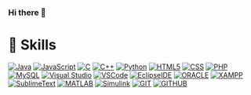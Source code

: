 ### Hi there 👋

# :muscle: Skills

[![Java](https://img.shields.io/badge/Java-007396?style=flat-square&logo=Java&logoColor=fff)](https://www.oracle.com/kr/java/)
[![JavaScript](https://img.shields.io/badge/JavaScript-FF9E0F?style=flat-square&logo=JavaScript&logoColor=fff)](https://developer.mozilla.org/ko/)
[![C](https://img.shields.io/badge/C-F05?style=flat-square&logo=C&logoColor=fff)](https://developer.mozilla.org/ko/)
[![C++](https://img.shields.io/badge/C++-F05?style==flat-square&logo=C++&logoColor=fff)](https://www.oracle.com/ko/)
[![Python](https://img.shields.io/badge/Python-3776AB?style=flat-square&logo=Python&logoColor=fff)](https://www.python.org/)
[![HTML5](https://img.shields.io/badge/HTML5-E34F26?style=flat-square&logo=HTML5&logoColor=fff)](https://www.oracle.com/kr/index.html)
[![CSS](https://img.shields.io/badge/CSS-1572B6?style=flat-square&logo=CSS3&logoColor=fff)](https://www.w3.org/TR/CSS/)
[![PHP](https://img.shields.io/badge/PHP-777BB4?style=flat-square&logo=PHP&logoColor=fff)](https://developer.mozilla.org/ko/)
[![MySQL](https://img.shields.io/badge/MySQL-4479A1?style=flat-square&logo=MySQL&logoColor=fff)](https://www.oracle.com/kr/index.html)
[![Visual Studio](https://img.shields.io/badge/Visual%20Studio-5C2D91?style=flat-square&logo=Visual-Studio&logoColor=fff)](https://visualstudio.microsoft.com/)
[![VSCode](https://img.shields.io/badge/VS%20Code-007ACC?style=flat-square&logo=Visual-Studio-Code&logoColor=fff)](https://code.visualstudio.com/)
[![EclipseIDE](https://img.shields.io/badge/Eclipse-2C2255?style=flat-square&logo=EclipseIDE&logoColor=fff)](https://www.eclipse.org/)
[![ORACLE](https://img.shields.io/badge/Oracle-F80000?style=flat-square&logo=Oracle&logoColor=fff)](https://www.oracle.com/kr/index.html)
[![XAMPP](https://img.shields.io/badge/XAMPP-FB7A24?style=flat-square&logo=XAMPP&logoColor=fff)](https://code.visualstudio.com/)
[![SublimeText](https://img.shields.io/badge/SublimeText-FF9800?style=flat-square&logo=Sublime-Text&logoColor=fff)](https://www.eclipse.org/)
[![MATLAB](https://img.shields.io/badge/MATLAB-0076A8?style=flat-square&logo=MATLAB&logoColor=fff)](https://www.mathworks.com/products/matlab.html)
[![Simulink](https://img.shields.io/badge/Simulink-009C8C?style=flat-square&logo=Simulink&logoColor=fff)](https://www.mathworks.com/products/simulink.html)
[![GIT](https://img.shields.io/badge/Git-F05032?style=flat-square&logo=Git&logoColor=fff)](https://git-scm.com/)
[![GITHUB](https://img.shields.io/badge/GitHub-181717?style=flat-square&logo=GitHub&logoColor=fff)](https://git-scm.com/)


